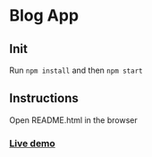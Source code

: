 # Blog App

## Init

Run `npm install` and then `npm start`

## Instructions

Open README.html in the browser


### [Live demo](rectblog.netlify.com)
